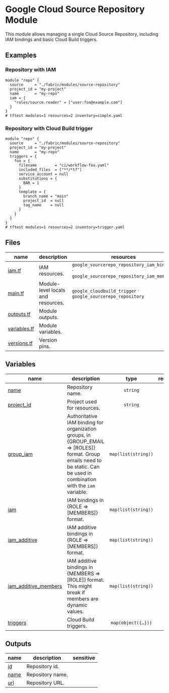 # Google Cloud Source Repository Module

This module allows managing a single Cloud Source Repository, including IAM bindings and basic Cloud Build triggers.

## Examples

### Repository with IAM

```hcl
module "repo" {
  source     = "./fabric/modules/source-repository"
  project_id = "my-project"
  name       = "my-repo"
  iam = {
    "roles/source.reader" = ["user:foo@example.com"]
  }
}
# tftest modules=1 resources=2 inventory=simple.yaml
```

### Repository with Cloud Build trigger

```hcl
module "repo" {
  source     = "./fabric/modules/source-repository"
  project_id = "my-project"
  name       = "my-repo"
  triggers = {
    foo = {
      filename        = "ci/workflow-foo.yaml"
      included_files  = ["**/*tf"]
      service_account = null
      substitutions = {
        BAR = 1
      }
      template = {
        branch_name = "main"
        project_id  = null
        tag_name    = null
      }
    }
  }
}
# tftest modules=1 resources=2 inventory=trigger.yaml
```

<!-- TFDOC OPTS files:1 -->
<!-- BEGIN TFDOC -->

## Files

| name | description | resources |
|---|---|---|
| [iam.tf](./iam.tf) | IAM resources. | <code>google_sourcerepo_repository_iam_binding</code> · <code>google_sourcerepo_repository_iam_member</code> |
| [main.tf](./main.tf) | Module-level locals and resources. | <code>google_cloudbuild_trigger</code> · <code>google_sourcerepo_repository</code> |
| [outputs.tf](./outputs.tf) | Module outputs. |  |
| [variables.tf](./variables.tf) | Module variables. |  |
| [versions.tf](./versions.tf) | Version pins. |  |

## Variables

| name | description | type | required | default |
|---|---|:---:|:---:|:---:|
| [name](variables.tf#L44) | Repository name. | <code>string</code> | ✓ |  |
| [project_id](variables.tf#L49) | Project used for resources. | <code>string</code> | ✓ |  |
| [group_iam](variables.tf#L17) | Authoritative IAM binding for organization groups, in {GROUP_EMAIL => [ROLES]} format. Group emails need to be static. Can be used in combination with the `iam` variable. | <code>map&#40;list&#40;string&#41;&#41;</code> |  | <code>&#123;&#125;</code> |
| [iam](variables.tf#L24) | IAM bindings in {ROLE => [MEMBERS]} format. | <code>map&#40;list&#40;string&#41;&#41;</code> |  | <code>&#123;&#125;</code> |
| [iam_additive](variables.tf#L31) | IAM additive bindings in {ROLE => [MEMBERS]} format. | <code>map&#40;list&#40;string&#41;&#41;</code> |  | <code>&#123;&#125;</code> |
| [iam_additive_members](variables.tf#L38) | IAM additive bindings in {MEMBERS => [ROLE]} format. This might break if members are dynamic values. | <code>map&#40;list&#40;string&#41;&#41;</code> |  | <code>&#123;&#125;</code> |
| [triggers](variables.tf#L54) | Cloud Build triggers. | <code title="map&#40;object&#40;&#123;&#10;  filename        &#61; string&#10;  included_files  &#61; list&#40;string&#41;&#10;  service_account &#61; string&#10;  substitutions   &#61; map&#40;string&#41;&#10;  template &#61; object&#40;&#123;&#10;    branch_name &#61; string&#10;    project_id  &#61; string&#10;    tag_name    &#61; string&#10;  &#125;&#41;&#10;&#125;&#41;&#41;">map&#40;object&#40;&#123;&#8230;&#125;&#41;&#41;</code> |  | <code>&#123;&#125;</code> |

## Outputs

| name | description | sensitive |
|---|---|:---:|
| [id](outputs.tf#L17) | Repository id. |  |
| [name](outputs.tf#L22) | Repository name. |  |
| [url](outputs.tf#L27) | Repository URL. |  |

<!-- END TFDOC -->
